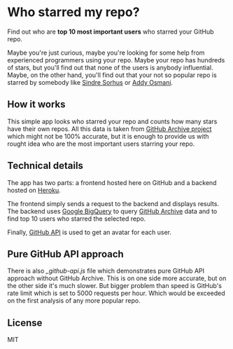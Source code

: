 # Who starred my repo?

Find out who are **top 10 most important users** who starred your GitHub repo.

Maybe you're just curious, maybe you're looking for some help from experienced programmers using your repo. Maybe your repo has hundreds of stars, but you'll find out that none of the users is anybody influential. Maybe, on the other hand, you'll find out that your not so popular repo is starred by somebody like [Sindre Sorhus](https://github.com/sindresorhus) or [Addy Osmani](https://github.com/addyosmani).

## How it works

This simple app looks who starred your repo and counts how many stars have their own repos. All this data is taken from [GitHub Archive project](https://www.githubarchive.org/) which might not be 100% accurate, but it is enough to provide us with rought idea who are the most important users starring your repo.

## Technical details

The app has two parts: a frontend hosted here on GitHub and a backend hosted on [Heroku](https://www.heroku.com).

The frontend simply sends a request to the backend and displays results. The backend uses [Google BigQuery](https://developers.google.com/bigquery/) to query [GitHub Archive](https://www.githubarchive.org/) data and to find top 10 users who starred the selected repo.

Finally, [GitHub API](https://developer.github.com/v3/) is used to get an avatar for each user.

## Pure GitHub API approach

There is also *_github-api.js* file which demonstrates pure GitHub API approach without GitHub Archive. This is on one side more accurate, but on the other side it's much slower. But bigger problem than speed is GitHub's rate limit which is set to 5000 requests per hour. Which would be exceeded on the first analysis of any more popular repo.

## License

MIT